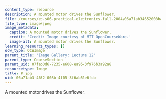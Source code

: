 ```yaml
---
content_type: resource
description: A mounted motor drives the Sunflower.
file: /courses/ec-s06-practical-electronics-fall-2004/06a71ab34652008b4f053f6ab52e6fcb_8.jpg
file_type: image/jpeg
image_metadata:
  caption: A mounted motor drives the Sunflower.
  credit: 'Credit: Image courtesy of MIT OpenCourseWare.'
  image-alt: A mounted motor drives the Sunflower.
learning_resource_types: []
ocw_type: OCWImage
parent_title: 'Image Gallery: Lecture 12'
parent_type: CourseSection
parent_uid: 07fab0d6-7235-e608-ea95-3f976b3a92a8
resourcetype: Image
title: 8.jpg
uid: 06a71ab3-4652-008b-4f05-3f6ab52e6fcb
---
```

A mounted motor drives the Sunflower.

